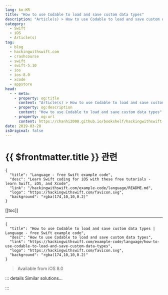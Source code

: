 ```yaml
---
lang: ko-KR
title: "How to use Codable to load and save custom data types"
description: "Article(s) > How to use Codable to load and save custom data types"
category:
  - Swift
  - iOS
  - Article(s)
tag: 
  - blog
  - hackingwithswift.com
  - crashcourse
  - swift
  - swift-5.10
  - ios
  - ios-8.0
  - xcode
  - appstore
head:
  - - meta:
    - property: og:title
      content: "Article(s) > How to use Codable to load and save custom data types"
    - property: og:description
      content: "How to use Codable to load and save custom data types"
    - property: og:url
      content: https://chanhi2000.github.io/bookshelf/hackingwithswift.com/example-code/language/how-to-use-codable-to-load-and-save-custom-data-types.html
date: 2019-03-28
isOriginal: false
---
```


# {{ $frontmatter.title }} 관련

```component VPCard
{
  "title": "Language - free Swift example code",
  "desc": "Learn Swift coding for iOS with these free tutorials - learn Swift, iOS, and Xcode",
  "link": "/hackingwithswift.com/example-code/language/README.md",
  "logo": "https://hackingwithswift.com/favicon.svg",
  "background": "rgba(174,10,10,0.2)"
}
```

[[toc]]

---

```component VPCard
{
  "title": "How to use Codable to load and save custom data types | Language - free Swift example code",
  "desc": "How to use Codable to load and save custom data types",
  "link": "https://hackingwithswift.com/example-code/language/how-to-use-codable-to-load-and-save-custom-data-types",
  "logo": "https://hackingwithswift.com/favicon.svg",
  "background": "rgba(174,10,10,0.2)"
}
```

> Available from iOS 8.0

<!-- TODO: 작성 -->

<!-- 
Swift 4 introduced a new way to load and save data, replacing the old `NSCoding` protocol with something that’s more flexible, safer, and easier to write: `Codable`.

Unless you want a custom implementation, just making your data type conform to `Codable` is all it takes to allow it to be saved to property list XML or JSON.

For example, here’s a custom struct that conforms to `Codable`, along with a few instances of it:

```swift
struct Language: Codable {
    var name: String
    var version: Int
}

let swift = Language(name: "Swift", version: 4)
let php = Language(name: "PHP", version: 7)
let perl = Language(name: "Perl", version: 6)
```

You can see I've marked the Language struct as conforming to the `Codable` protocol - there’s no need to add custom loading and saving code like we had with `NSCoding`.

With that one tiny conformance, we can convert it to a `Data` representation of JSON like this:

```swift
let encoder = JSONEncoder()
if let encoded = try? encoder.encode(swift) {
    // save `encoded` somewhere
}
```

Swift will automatically encode all properties inside your data type - you don't need to do anything.

To prove that everything is working well, we can try converting that `Data` object into a string so we can print it out, then decode it back into a new Language instance that we can read from:

```swift
if let encoded = try? encoder.encode(swift) {
    if let json = String(data: encoded, encoding: .utf8) {
        print(json)
    }

    let decoder = JSONDecoder()
    if let decoded = try? decoder.decode(Language.self, from: encoded) {
        print(decoded.name)
    }
}
```

Notice how decoding doesn't require a typecast - you provide the data type name as its first parameter, so Swift infers the return type from there.

-->

::: details Similar solutions…

<!--
/quick-start/swiftui/all-swiftui-property-wrappers-explained-and-compared">All SwiftUI property wrappers explained and compared 
/quick-start/swiftui/swiftui-tips-and-tricks">SwiftUI tips and tricks 
/quick-start/swiftui/how-to-save-and-load-navigationstack-paths-using-codable">How to save and load NavigationStack paths using Codable 
/example-code/games/how-to-create-a-random-terrain-tile-map-using-sktilemapnode-and-gkperlinnoisesource">How to create a random terrain tile map using SKTileMapNode and GKPerlinNoiseSource 
/example-code/uikit/how-to-create-live-playgrounds-in-xcode">How to create live playgrounds in Xcode</a>
-->

:::

